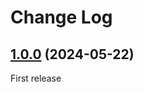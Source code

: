 # Change Log


## [1.0.0](https://github.com/minimalic/silverstripe-essential/releases/tag/1.0.0) (2024-05-22)

First release
